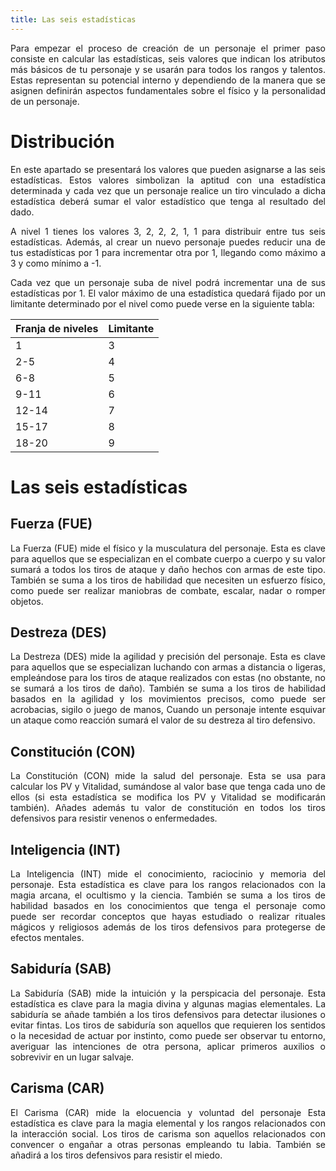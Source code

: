 ```yaml
---
title: Las seis estadísticas
---
```


<style>body {text-align: justify}</style>

Para empezar el proceso de creación de un personaje el primer paso consiste en calcular las estadísticas, seis valores que indican los atributos más básicos de tu personaje y se usarán para todos los rangos y talentos. Estas representan su potencial interno y dependiendo de la manera que se asignen definirán aspectos fundamentales sobre el físico y la personalidad de un personaje.

# Distribución

En este apartado se presentará los valores que pueden asignarse a las seis estadísticas. Estos valores simbolizan la aptitud con una estadística determinada y cada vez que un personaje realice un tiro vinculado a dicha estadística deberá sumar el valor estadístico que tenga al resultado del dado.

A nivel 1 tienes los valores 3, 2, 2, 2, 1, 1 para distribuir entre tus seis estadísticas.  Además, al crear un nuevo personaje puedes reducir una de tus estadísticas por 1 para incrementar otra por 1, llegando como máximo a 3 y como mínimo a -1.

Cada vez que un personaje suba de nivel podrá incrementar una de sus estadísticas por 1. El valor máximo de una estadística quedará fijado por un limitante determinado por el nivel como puede verse en la siguiente tabla:

| Franja de niveles | Limitante |
| ----------------- | --------- |
| 1                 | 3         |
| 2-5               | 4         |
| 6-8               | 5         |
| 9-11              | 6         |
| 12-14             | 7         |
| 15-17             | 8         |
| 18-20             | 9         |

# Las seis estadísticas

## **Fuerza** (FUE)

La Fuerza (FUE) mide el físico y la musculatura del personaje. Esta es clave para aquellos que se especializan en el combate cuerpo a cuerpo y su valor sumará a todos los tiros de ataque y daño hechos con armas de este tipo. También se suma a los tiros de habilidad que necesiten un esfuerzo físico, como puede ser realizar maniobras de combate, escalar, nadar o romper objetos.

## **Destreza** (DES) 

La Destreza (DES) mide la agilidad y precisión del personaje. Esta es clave para aquellos que se especializan luchando con armas a distancia o ligeras, empleándose para los tiros de ataque realizados con estas (no obstante, no se sumará a los tiros de daño). También se suma a los tiros de habilidad basados en la agilidad y los movimientos precisos, como puede ser acrobacias, sigilo o juego de manos, Cuando un personaje intente esquivar un ataque como reacción sumará el valor de su destreza al tiro defensivo.

## **Constitución (CON)**  

La Constitución (CON) mide la salud del personaje. Esta se usa para calcular los PV y Vitalidad, sumándose al valor base que tenga cada uno de ellos (si esta estadística se modifica los PV y Vitalidad se modificarán también). Añades además tu valor de constitución en todos los tiros defensivos para resistir venenos o enfermedades. 

## **Inteligencia (INT)**

 La Inteligencia (INT) mide el conocimiento, raciocinio y memoria del personaje. Esta estadística es clave para los rangos relacionados con la magia arcana, el ocultismo y la ciencia. También se suma a los tiros de habilidad basados en los conocimientos que tenga el personaje como puede ser recordar conceptos que hayas estudiado o realizar rituales mágicos y religiosos además de los tiros defensivos para protegerse de efectos mentales.

## **Sabiduría (SAB)** 

La Sabiduría (SAB) mide la intuición y la perspicacia del personaje. Esta estadística es clave para la magia divina y algunas magias elementales. La sabiduría se añade también a los tiros defensivos para detectar ilusiones o evitar fintas. Los tiros de sabiduría son aquellos que requieren los sentidos o la necesidad de actuar por instinto, como puede ser observar tu entorno, averiguar las intenciones de otra persona, aplicar primeros auxilios o sobrevivir en un lugar salvaje.

## **Carisma (CAR)** 

El Carisma (CAR) mide la elocuencia y voluntad del personaje Esta estadística es clave para la magia elemental y los rangos relacionados con la interacción social. Los tiros de carisma son aquellos relacionados con convencer o engañar a otras personas empleando tu labia. También se añadirá a los tiros defensivos para resistir el miedo.

<div style="page-break-after: always; break-after: page;"></div>

